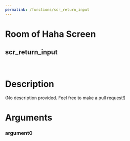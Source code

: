 ```yaml
---
permalink: /functions/scr_return_input
---
```

# Room of Haha Screen  
## scr_return_input  
&nbsp;  
# Description  
(No description provided. Feel free to make a pull request!) 
&nbsp;  
# Arguments
### argument0

&nbsp;  


